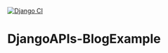 [![Django CI](https://github.com/thioaana/DjangoAPIs-BlogExample/actions/workflows/django.yml/badge.svg)](https://github.com/thioaana/DjangoAPIs-BlogExample/actions/workflows/django.yml)

# DjangoAPIs-BlogExample
